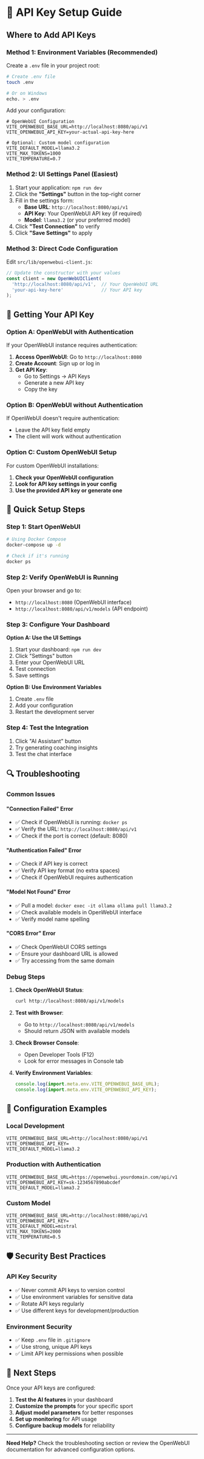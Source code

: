 # 🔑 API Key Setup Guide

## Where to Add API Keys

### **Method 1: Environment Variables (Recommended)**

Create a `.env` file in your project root:

```bash
# Create .env file
touch .env

# Or on Windows
echo. > .env
```

Add your configuration:

```env
# OpenWebUI Configuration
VITE_OPENWEBUI_BASE_URL=http://localhost:8080/api/v1
VITE_OPENWEBUI_API_KEY=your-actual-api-key-here

# Optional: Custom model configuration
VITE_DEFAULT_MODEL=llama3.2
VITE_MAX_TOKENS=1000
VITE_TEMPERATURE=0.7
```

### **Method 2: UI Settings Panel (Easiest)**

1. Start your application: `npm run dev`
2. Click the **"Settings"** button in the top-right corner
3. Fill in the settings form:
   - **Base URL**: `http://localhost:8080/api/v1`
   - **API Key**: Your OpenWebUI API key (if required)
   - **Model**: `llama3.2` (or your preferred model)
4. Click **"Test Connection"** to verify
5. Click **"Save Settings"** to apply

### **Method 3: Direct Code Configuration**

Edit `src/lib/openwebui-client.js`:

```javascript
// Update the constructor with your values
const client = new OpenWebUIClient(
  'http://localhost:8080/api/v1',  // Your OpenWebUI URL
  'your-api-key-here'              // Your API key
);
```

## 🔧 Getting Your API Key

### **Option A: OpenWebUI with Authentication**

If your OpenWebUI instance requires authentication:

1. **Access OpenWebUI**: Go to `http://localhost:8080`
2. **Create Account**: Sign up or log in
3. **Get API Key**: 
   - Go to Settings → API Keys
   - Generate a new API key
   - Copy the key

### **Option B: OpenWebUI without Authentication**

If OpenWebUI doesn't require authentication:
- Leave the API key field empty
- The client will work without authentication

### **Option C: Custom OpenWebUI Setup**

For custom OpenWebUI installations:

1. **Check your OpenWebUI configuration**
2. **Look for API key settings in your config**
3. **Use the provided API key or generate one**

## 🚀 Quick Setup Steps

### **Step 1: Start OpenWebUI**

```bash
# Using Docker Compose
docker-compose up -d

# Check if it's running
docker ps
```

### **Step 2: Verify OpenWebUI is Running**

Open your browser and go to:
- `http://localhost:8080` (OpenWebUI interface)
- `http://localhost:8080/api/v1/models` (API endpoint)

### **Step 3: Configure Your Dashboard**

**Option A: Use the UI Settings**
1. Start your dashboard: `npm run dev`
2. Click "Settings" button
3. Enter your OpenWebUI URL
4. Test connection
5. Save settings

**Option B: Use Environment Variables**
1. Create `.env` file
2. Add your configuration
3. Restart the development server

### **Step 4: Test the Integration**

1. Click "AI Assistant" button
2. Try generating coaching insights
3. Test the chat interface

## 🔍 Troubleshooting

### **Common Issues**

#### **"Connection Failed" Error**
- ✅ Check if OpenWebUI is running: `docker ps`
- ✅ Verify the URL: `http://localhost:8080/api/v1`
- ✅ Check if the port is correct (default: 8080)

#### **"Authentication Failed" Error**
- ✅ Check if API key is correct
- ✅ Verify API key format (no extra spaces)
- ✅ Check if OpenWebUI requires authentication

#### **"Model Not Found" Error**
- ✅ Pull a model: `docker exec -it ollama ollama pull llama3.2`
- ✅ Check available models in OpenWebUI interface
- ✅ Verify model name spelling

#### **"CORS Error" Error**
- ✅ Check OpenWebUI CORS settings
- ✅ Ensure your dashboard URL is allowed
- ✅ Try accessing from the same domain

### **Debug Steps**

1. **Check OpenWebUI Status**:
   ```bash
   curl http://localhost:8080/api/v1/models
   ```

2. **Test with Browser**:
   - Go to `http://localhost:8080/api/v1/models`
   - Should return JSON with available models

3. **Check Browser Console**:
   - Open Developer Tools (F12)
   - Look for error messages in Console tab

4. **Verify Environment Variables**:
   ```javascript
   console.log(import.meta.env.VITE_OPENWEBUI_BASE_URL);
   console.log(import.meta.env.VITE_OPENWEBUI_API_KEY);
   ```

## 📝 Configuration Examples

### **Local Development**
```env
VITE_OPENWEBUI_BASE_URL=http://localhost:8080/api/v1
VITE_OPENWEBUI_API_KEY=
VITE_DEFAULT_MODEL=llama3.2
```

### **Production with Authentication**
```env
VITE_OPENWEBUI_BASE_URL=https://openwebui.yourdomain.com/api/v1
VITE_OPENWEBUI_API_KEY=sk-1234567890abcdef
VITE_DEFAULT_MODEL=llama3.2
```

### **Custom Model**
```env
VITE_OPENWEBUI_BASE_URL=http://localhost:8080/api/v1
VITE_OPENWEBUI_API_KEY=
VITE_DEFAULT_MODEL=mistral
VITE_MAX_TOKENS=2000
VITE_TEMPERATURE=0.5
```

## 🛡️ Security Best Practices

### **API Key Security**
- ✅ Never commit API keys to version control
- ✅ Use environment variables for sensitive data
- ✅ Rotate API keys regularly
- ✅ Use different keys for development/production

### **Environment Security**
- ✅ Keep `.env` file in `.gitignore`
- ✅ Use strong, unique API keys
- ✅ Limit API key permissions when possible

## 🎯 Next Steps

Once your API keys are configured:

1. **Test the AI features** in your dashboard
2. **Customize the prompts** for your specific sport
3. **Adjust model parameters** for better responses
4. **Set up monitoring** for API usage
5. **Configure backup models** for reliability

---

**Need Help?** Check the troubleshooting section or review the OpenWebUI documentation for advanced configuration options.
